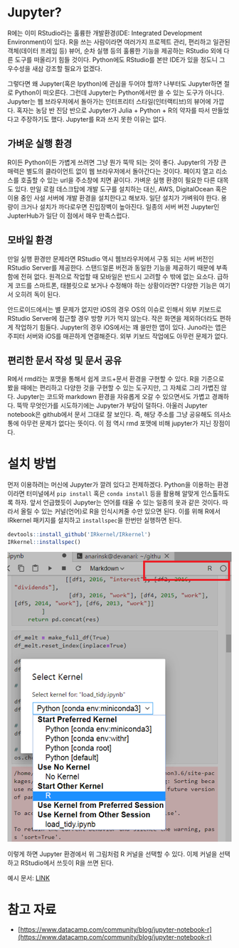 # Jupyter? 

R에는 이미 RStudio라는 훌륭한 개발환경(IDE: Integrated Development Environment)이 있다. R을 쓰는 사람이라면 여러가지 프로젝트 관리, 편리하고 일관된 객체(데이터 프레임 등) 뷰어, 순차 실행 등의 훌륭한 기능을 제공하는 RStudio 외에 다른 도구를 떠올리기 힘들 것이다. Python에도 RStudio를 본딴 IDE가 있을 정도니 그 우수성을 새삼 강조할 필요가 없겠다. 

그렇다면 왜 Jupyter(혹은 Ipython)에 관심을 두어야 할까?  나부터도 Jupyter하면 절로 Python이 떠오른다. 그런데 Jupyter는 Python에서만 쓸 수 있는 도구가 아니다. Jupyter는 웹 브라우저에서 돌아가는 인터프리터 스타일(인터랙티브)의 뷰어에 가깝다. 혹자는 농담 반 진담 반으로 Jupyter가 Julia + Python + R의 약자를 따서 만들었다고 주장하기도 했다.  Jupyter를 R과 쓰지 못한 이유는 없다. 

## 가벼운 실행 환경 

R이든 Python이든 가볍게 쓰려면 그냥 뭔가 뚝딱 되는 것이 좋다. Jupyter의 가장 큰 매력은 별도의 클라이언트 없이 웹 브라우저에서 돌아간다는 것이다. 페이지 열고 리소스를 호출할 수 있는 url을 주소창에 치면 끝이다. 가벼운 실행 환경이 필요한 다른 대목도 있다. 만일 로컬 데스크탑에 개발 도구를 설치하는 대신, AWS,  DigitalOcean  혹은 이용 중인 사설 서버에 개발 환경을 설치한다고 해보자. 일단 설치가 가벼워야 한다. 용량이 크거나 설치가 까다로우면 진입장벽이 높아진다. 일종의 서버 버전 Jupyter인 JupterHub가 일단 이 점에서 매우 만족스럽다. 

## 모바일 환경 

만일 실행 환경만 문제라면 RStudio 역시 웹브라우저에서 구동 되는 서버 버전인 RStudio Server를 제공한다. 스탠드얼론 버전과 동일한 기능을 제공하기 때문에 부족함에 전혀 없다. 원격으로 작업할 때 모바일은 반드시 고려할 수 밖에 없는 요소다. 급하게 코드를 스마트폰, 태블릿으로 보거나 수정해야 하는 상황이라면? 다양한 기능은 여기서 오히려 독이 된다. 

안드로이드에서는 별 문제가 없지만 iOS의 경우 OS의 이슈로 인해서 외부 키보드로 RStudio Server에 접근할 경우 방향 키가 먹지 않는다. 작은 화면을 제외하더라도 편하게 작업하기 힘들다.  Jupyter의 경우 iOS에서는 꽤 쓸만한 앱이 있다. Juno라는 앱은 주피터 서버와 iOS를 매끈하게 연결해준다. 외부 키보드 작업에도 아무런 문제가 없다. 

## 편리한 문서 작성 및 문서 공유 

R에서 rmd라는 포맷을 통해서 쉽게 코드+문서 환경을 구현할 수 있다. R을 기준으로 봤을 때에는 편리하고 다양한 것을 구현할 수 있는 도구지만, 그 자체로 그리 가볍진 않다. Jupyter는 코드와 markdown 환경을 자유롭게 오갈 수 있으면서도 가볍고 경쾌하다. 뚝딱 무엇인가를 시도하기에는 Jupyter가 부담이 덜하다. 아울러 Jupyter notebook은 github에서 문서 그대로 잘 보인다. 즉, 해당 주소를 그냥 공유해도 의사소통에 아무런 문제가 없다는 뜻이다. 이 점 역시 rmd 포맷에 비해 jupyter가 지닌 장점이다. 

# 설치 방법 

먼저 이용하려는 머신에 Jupyter가 깔려 있다고 전제하겠다. Python을 이용하는 환경이라면 터미널에서 `pip install` 혹은 `conda install` 등을 활용해 알맞게 인스톨하도록 하자. 앞서 언급했듯이 Jupyter는 언어를 태울 수 있는 일종의 옷과 같은 것이다. 따라서 올릴 수 있는 커널(언어)로 R을 인식시켜줄 수만 있으면 된다. 이를 위해 R에서 IRkernel 패키지를 설치하고 `installspec`을 한번만 실행하면 된다.  

```r
devtools::install_github('IRkernel/IRkernel')
IRkernel::installspec()
```

![](http://raw.githubusercontent.com/anarinsk/public_writing/master/jupyter_r/assets/images/jupyter_1.PNG)

이렇게 하면 Jupyter 환경에서 위 그림처럼 R 커널을 선택할 수 있다. 이제 커널을 선택하고 RStudio에서 쓰듯이 R을 쓰면 된다.  

예시 문서: [LINK]()

# 참고 자료 

* [https://www.datacamp.com/community/blog/jupyter-notebook-r](https://www.datacamp.com/community/blog/jupyter-notebook-r)




<!--stackedit_data:
eyJoaXN0b3J5IjpbMTQwMTQyNjM5OSw2MDc4MTcwMjldfQ==
-->